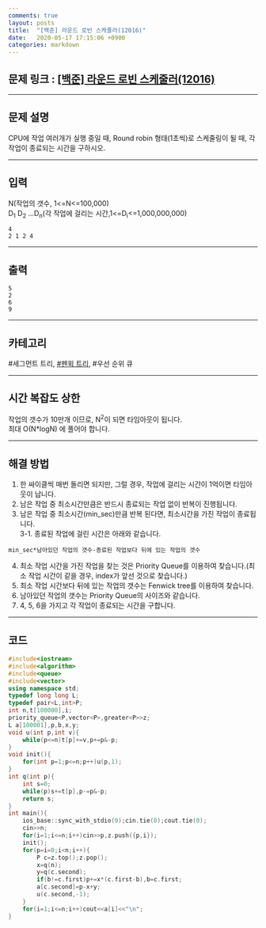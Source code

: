 ```yaml
---
comments: true
layout: posts
title:  "[백준] 라운드 로빈 스케줄러(12016)"
date:   2020-05-17 17:15:06 +0900
categories: markdown
---
```

## 문제 링크 : [[백준] 라운드 로빈 스케줄러(12016)](https://www.acmicpc.net/problem/12016)

---

## 문제 설명
CPU에 작업 여러개가 실행 중일 때, Round robin 형태(1초씩)로 스케줄링이 될 때, 각 작업이 종료되는 시간을 구하시오.

---

## 입력
N(작업의 갯수, 1<=N<=100,000)  
D<sub>1</sub> D<sub>2</sub> ...D<sub>n</sub>(각 작업에 걸리는 시간,1<=D<sub>i</sub><=1,000,000,000)
```
4
2 1 2 4
```
---
## 출력
```
5
2
6
9
```

---

## 카테고리  
#세그먼트 트리, [#펜윅 트리](https://drive.google.com/open?id=1Jp5CB5k4zPdPXyH5j7e8mp_C4OBG-uXm8LJzH4KW9-s), #우선 순위 큐

---

## 시간 복잡도 상한
작업의 갯수가 10만개 이므로, N<sup>2</sup>이 되면 타임아웃이 됩니다.  
최대 O(N*logN) 에 풀어야 합니다.

---
## 해결 방법
1. 한 싸이클씩 매번 돌리면 되지만, 그럴 경우, 작업에 걸리는 시간이 1억이면 타임아웃이 납니다.
2. 남은 작업 중 최소시간만큼은 반드시 종료되는 작업 없이 반복이 진행됩니다.
3. 남은 작업 중 최소시간(min_sec)만큼 반복 된다면, 최소시간을 가진 작업이 종료됩니다.  
3-1. 종료된 작업에 걸린 시간은 아래와 같습니다.
```
min_sec*남아있던 작업의 갯수-종료된 작업보다 뒤에 있는 작업의 갯수
```
4. 최소 작업 시간을 가진 작업을 찾는 것은 Priority Queue를 이용하여 찾습니다.(최소 작업 시간이 같을 경우, index가 앞선 것으로 찾습니다.)
5. 최소 작업 시간보다 뒤에 있는 작업의 갯수는 Fenwick tree를 이용하여 찾습니다.
6. 남아있던 작업의 갯수는 Priority Queue의 사이즈와 같습니다.
7. 4, 5, 6을 가지고 각 작업이 종료되는 시간을 구합니다.

---

## 코드

```cpp
#include<iostream>
#include<algorithm>
#include<queue>
#include<vector>
using namespace std;
typedef long long L;
typedef pair<L,int>P;
int n,t[100000],i;
priority_queue<P,vector<P>,greater<P>>z;
L a[100001],p,b,x,y;
void u(int p,int v){
    while(p<=n)t[p]+=v,p+=p&-p;
}
void init(){
    for(int p=1;p<=n;p++)u(p,1);
}
int q(int p){
    int s=0;
    while(p)s+=t[p],p-=p&-p;
    return s;
}
int main(){
    ios_base::sync_with_stdio(0);cin.tie(0);cout.tie(0);
    cin>>n;
    for(i=1;i<=n;i++)cin>>p,z.push({p,i});
    init();
    for(p=i=0;i<n;i++){
        P c=z.top();z.pop();
        x=q(n);
        y=q(c.second);
        if(b!=c.first)p+=x*(c.first-b),b=c.first;
        a[c.second]=p-x+y;
        u(c.second,-1);
    }
    for(i=1;i<=n;i++)cout<<a[i]<<"\n";
}
```
